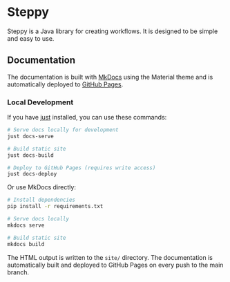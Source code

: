 # Steppy

Steppy is a Java library for creating workflows. It is designed to be simple and easy to use.

## Documentation

The documentation is built with [MkDocs](https://www.mkdocs.org/) using the Material theme and is automatically deployed to [GitHub Pages](https://habecker.github.io/steppy/).

### Local Development

If you have [just](https://github.com/casey/just) installed, you can use these commands:

```bash
# Serve docs locally for development
just docs-serve

# Build static site
just docs-build

# Deploy to GitHub Pages (requires write access)
just docs-deploy
```

Or use MkDocs directly:

```bash
# Install dependencies
pip install -r requirements.txt

# Serve docs locally
mkdocs serve

# Build static site
mkdocs build
```

The HTML output is written to the `site/` directory. The documentation is automatically built and deployed to GitHub Pages on every push to the main branch.
